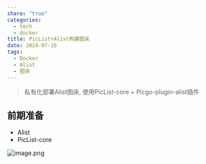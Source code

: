 ```yaml
---
share: "true"
categories:
  - tech
  - docker
title: PicList+Alist构建图床
date: 2024-07-16
tags:
  - Docker
  - Alist
  - 图床
---
```

> 私有化部署Alist图床, 使用PicList-core + Picgo-plugin-alist插件


## 前期准备

- Alist
- PicList-core

![image.png](https://alist.kong.vision/d/r2/_imageStore/image.png)
  